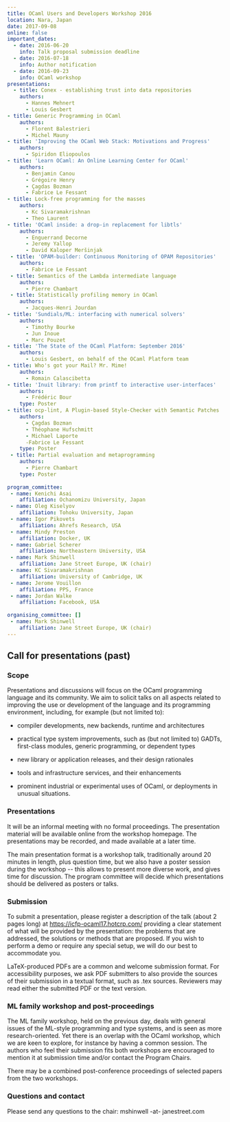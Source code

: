 ```yaml
---
title: OCaml Users and Developers Workshop 2016
location: Nara, Japan
date: 2017-09-08
online: false
important_dates: 
  - date: 2016-06-20
    info: Talk proposal submission deadline
  - date: 2016-07-18
    info: Author notification
  - date: 2016-09-23
    info: OCaml workshop
presentations: 
  - title: Conex - establishing trust into data repositories 
    authors: 
      - Hannes Mehnert 
      - Louis Gesbert
- title: Generic Programming in OCaml
    authors:
      - Florent Balestrieri
      - Michel Mauny
- title: 'Improving the OCaml Web Stack: Motivations and Progress'
    authors: 
      - Spiridon Eliopoulos
- title: 'Learn OCaml: An Online Learning Center for OCaml'
    authors:
      - Benjamin Canou
      - Grégoire Henry
      - Çagdas Bozman
      - Fabrice Le Fessant
- title: Lock-free programming for the masses
    authors:
      - Kc Sivaramakrishnan
      - Theo Laurent
- title: 'OCaml inside: a drop-in replacement for libtls'
    authors: 
      - Enguerrand Decorne
      - Jeremy Yallop
      - David Kaloper Meršinjak
 - title: 'OPAM-builder: Continuous Monitoring of OPAM Repositories'
    authors: 
      - Fabrice Le Fessant
 - title: Semantics of the Lambda intermediate language
    authors: 
      - Pierre Chambart
 - title: Statistically profiling memory in OCaml
    authors: 
      - Jacques-Henri Jourdan
- title: 'Sundials/ML: interfacing with numerical solvers'
    authors: 
      - Timothy Bourke
      - Jun Inoue
      - Marc Pouzet
- title: 'The State of the OCaml Platform: September 2016'
    authors: 
      - Louis Gesbert, on behalf of the OCaml Platform team
- title: Who's got your Mail? Mr. Mime! 
    authors: 
      - Romain Calascibetta
- title: 'Inuit library: from printf to interactive user-interfaces'
    authors:
      - Frédéric Bour
    type: Poster
- title: ocp-lint, A Plugin-based Style-Checker with Semantic Patches
    authors:
      - Çagdas Bozman
      - Théophane Hufschmitt
      - Michael Laporte
      -Fabrice Le Fessant
    type: Poster
 - title: Partial evaluation and metaprogramming
    authors:
      - Pierre Chambart
    type: Poster
 
program_committee: 
 - name: Kenichi Asai
    affiliation: Ochanomizu University, Japan
 - name: Oleg Kiselyov
    affiliation: Tohoku University, Japan
 - name: Igor Pikovets
    affiliation: Ahrefs Research, USA
 - name: Mindy Preston
    affiliation: Docker, UK
 - name: Gabriel Scherer
    affiliation: Northeastern University, USA
 - name: Mark Shinwell
    affiliation: Jane Street Europe, UK (chair)
 - name: KC Sivaramakrishnan
    affiliation: University of Cambridge, UK
 - name: Jerome Vouillon
    affiliation: PPS, France
 - name: Jordan Walke
    affiliation: Facebook, USA
  
organising_committee: []
 - name: Mark Shinwell
    affiliation: Jane Street Europe, UK (chair)
---
```




## Call for presentations (past)

### Scope

Presentations and discussions will focus on the OCaml
programming language and its community. We aim to solicit talks
on all aspects related to improving the use or development of
the language and its programming environment, including, for
example (but not limited to):

- compiler developments, new backends, runtime and architectures

- practical type system improvements, such as (but not
  limited to) GADTs, first-class modules, generic programming,
  or dependent types

- new library or application releases, and their design
  rationales

- tools and infrastructure services, and their enhancements

- prominent industrial or experimental uses of OCaml, or
  deployments in unusual situations.

### Presentations

It will be an informal meeting with no formal proceedings. The
presentation material will be available online from the workshop
homepage. The presentations may be recorded, and made available
at a later time.

The main presentation format is a workshop talk, traditionally
around 20 minutes in length, plus question time, but we also
have a poster session during the workshop -- this allows to
present more diverse work, and gives time for discussion. The
program committee will decide which presentations should be
delivered as posters or talks.

### Submission

To submit a presentation, please register a description of the
talk (about 2 pages long) at <https://icfp-ocaml17.hotcrp.com/>
providing a clear statement of what will be provided by the
presentation: the problems that are addressed, the solutions or
methods that are proposed. If you wish to perform a demo or require any special setup, we will do our best to accommodate you.

LaTeX-produced PDFs are a common and welcome submission
format. For accessibility purposes, we ask PDF submitters to
also provide the sources of their submission in a textual
format, such as .tex sources. Reviewers may read either the
submitted PDF or the text version.

### ML family workshop and post-proceedings

The ML family workshop, held on the previous day, deals with general issues of the ML-style programming and type systems, and is seen as more research-oriented. Yet there is an overlap with the OCaml workshop, which we are keen to explore, for instance by having a common session. The authors who feel their submission fits both workshops are encouraged to mention it at submission time and/or contact the Program Chairs.

There may be a combined post-conference proceedings of selected papers from the two workshops.


### Questions and contact

Please send any questions to the chair:
mshinwell -at- janestreet.com
